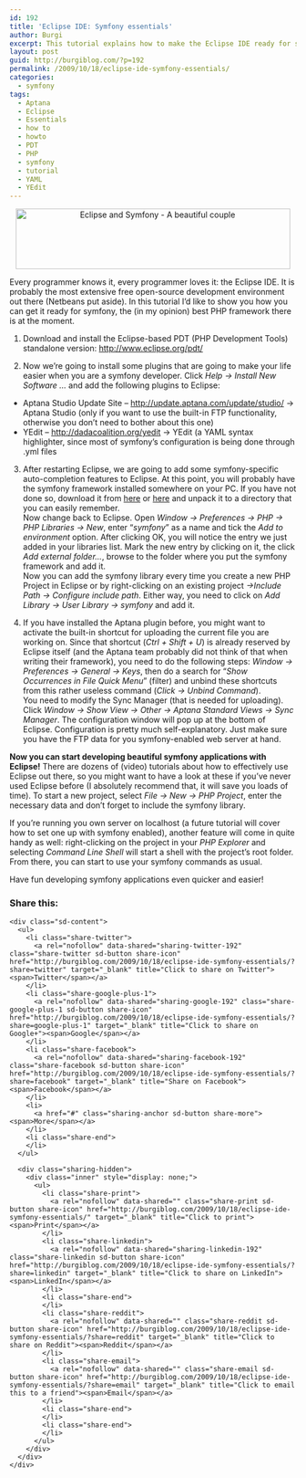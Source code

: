 ```yaml
---
id: 192
title: 'Eclipse IDE: Symfony essentials'
author: Burgi
excerpt: This tutorial explains how to make the Eclipse IDE ready for symfony (PHP framework).
layout: post
guid: http://burgiblog.com/?p=192
permalink: /2009/10/18/eclipse-ide-symfony-essentials/
categories:
  - symfony
tags:
  - Aptana
  - Eclipse
  - Essentials
  - how to
  - howto
  - PDT
  - PHP
  - symfony
  - tutorial
  - YAML
  - YEdit
---
```

<p class="wp-flattr-button">
  <a class="FlattrButton" style="display:none;" href="http://burgiblog.com/2009/10/18/eclipse-ide-symfony-essentials/" title=" Eclipse IDE: Symfony essentials" rev="flattr;uid:BurkhardR;language:en_GB;category:audio;tags:Aptana,Eclipse,Essentials,how to,howto,PDT,PHP,symfony,tutorial,YAML,YEdit,blog;button:compact;">Every programmer knows it, every programmer loves it: the Eclipse IDE. It is probably the most extensive free open-source development environment out there (Netbeans put aside). In this tutorial I&#8217;d...</a>
</p>

<p style="text-align: center;">
  <a href="http://burgiblog.com/wp-content/uploads/2009/10/eclipse_sf.png"><img class="size-full wp-image-196 aligncenter" title="Eclipse and Symfony" src="http://burgiblog.com/wp-content/uploads/2009/10/eclipse_sf.png" alt="Eclipse and Symfony - A beautiful couple" width="482" height="106" /></a>
</p>

Every programmer knows it, every programmer loves it: the Eclipse IDE. It is probably the most extensive free open-source development environment out there (Netbeans put aside). In this tutorial I&#8217;d like to show you how you can get it ready for symfony, the (in my opinion) best PHP framework there is at the moment.

1. Download and install the Eclipse-based PDT (PHP Development Tools) standalone version: <a href="http://www.eclipse.org/pdt/" target="_blank">http://www.eclipse.org/pdt/</a>

2. Now we&#8217;re going to install some plugins that are going to make your life easier when you are a symfony developer. Click *Help -> Install New Software &#8230;* and add the following plugins to Eclipse:

  * Aptana Studio Update Site &#8211; http://update.aptana.com/update/studio/ -> Aptana Studio (only if you want to use the built-in FTP functionality, otherwise you don&#8217;t need to bother about this one)
  * YEdit &#8211; http://dadacoalition.org/yedit -> YEdit (a YAML syntax highlighter, since most of symfony&#8217;s configuration is being done through .yml files

3. After restarting Eclipse, we are going to add some symfony-specific auto-completion features to Eclipse. At this point, you will probably have the symfony framework installed somewhere on your PC. If you have not done so, download it from <a title="symfony 1.2 zip" href="http://www.symfony-project.org/get/symfony-1.2.9.zip" target="_blank">here</a> or <a title="symfony 1.2 tgz" href="http://www.symfony-project.org/get/symfony-1.2.9.tgz" target="_blank">here</a> and unpack it to a directory that you can easily remember.  
Now change back to Eclipse. Open *Window -> Preferences -> PHP -> PHP Libraries -> New*, enter &#8220;*symfony*&#8221; as a name and tick the *Add to environment* option. After clicking OK, you will notice the entry we just added in your libraries list. Mark the new entry by clicking on it, the click *Add external folder&#8230;*, browse to the folder where you put the symfony framework and add it.  
Now you can add the symfony library every time you create a new PHP Project in Eclipse or by right-clicking on an existing project *->Include Path -> Configure include path*. Either way, you need to click on *Add Library -> User Library -> symfony* and add it.

4. If you have installed the Aptana plugin before, you might want to activate the built-in shortcut for uploading the current file you are working on. Since that shortcut (*Ctrl + Shift + U*) is already reserved by Eclipse itself (and the Aptana team probably did not think of that when writing their framework), you need to do the following steps: *Window -> Preferences -> General -> Keys*, then do a search for &#8220;*Show Occurrences in File Quick Menu*&#8221; (filter) and unbind these shortcuts from this rather useless command (*Click -> Unbind Command*).  
You need to modify the Sync Manager (that is needed for uploading). Click *Window -> Show View -> Other -> Aptana Standard Views -> Sync Manager*. The configuration window will pop up at the bottom of Eclipse. Configuration is pretty much self-explanatory. Just make sure you have the FTP data for you symfony-enabled web server at hand.

**Now you can start developing beautiful symfony applications with Eclipse!** There are dozens of (video) tutorials about how to effectively use Eclipse out there, so you might want to have a look at these if you&#8217;ve never used Eclipse before (I absolutely recommend that, it will save you loads of time). To start a new project, select *File -> New -> PHP Project*, enter the necessary data and don&#8217;t forget to include the symfony library.

If you&#8217;re running you own server on localhost (a future tutorial will cover how to set one up with symfony enabled), another feature will come in quite handy as well: right-clicking on the project in your *PHP Explorer* and selecting *Command Line Shell* will start a shell with the project&#8217;s root folder. From there, you can start to use your symfony commands as usual.

Have fun developing symfony applications even quicker and easier!

<div class="sharedaddy sd-sharing-enabled">
  <div class="robots-nocontent sd-block sd-social sd-social-icon-text sd-sharing">
    <h3 class="sd-title">
      Share this:
    </h3>
    
    <div class="sd-content">
      <ul>
        <li class="share-twitter">
          <a rel="nofollow" data-shared="sharing-twitter-192" class="share-twitter sd-button share-icon" href="http://burgiblog.com/2009/10/18/eclipse-ide-symfony-essentials/?share=twitter" target="_blank" title="Click to share on Twitter"><span>Twitter</span></a>
        </li>
        <li class="share-google-plus-1">
          <a rel="nofollow" data-shared="sharing-google-192" class="share-google-plus-1 sd-button share-icon" href="http://burgiblog.com/2009/10/18/eclipse-ide-symfony-essentials/?share=google-plus-1" target="_blank" title="Click to share on Google+"><span>Google</span></a>
        </li>
        <li class="share-facebook">
          <a rel="nofollow" data-shared="sharing-facebook-192" class="share-facebook sd-button share-icon" href="http://burgiblog.com/2009/10/18/eclipse-ide-symfony-essentials/?share=facebook" target="_blank" title="Share on Facebook"><span>Facebook</span></a>
        </li>
        <li>
          <a href="#" class="sharing-anchor sd-button share-more"><span>More</span></a>
        </li>
        <li class="share-end">
        </li>
      </ul>
      
      <div class="sharing-hidden">
        <div class="inner" style="display: none;">
          <ul>
            <li class="share-print">
              <a rel="nofollow" data-shared="" class="share-print sd-button share-icon" href="http://burgiblog.com/2009/10/18/eclipse-ide-symfony-essentials/" target="_blank" title="Click to print"><span>Print</span></a>
            </li>
            <li class="share-linkedin">
              <a rel="nofollow" data-shared="sharing-linkedin-192" class="share-linkedin sd-button share-icon" href="http://burgiblog.com/2009/10/18/eclipse-ide-symfony-essentials/?share=linkedin" target="_blank" title="Click to share on LinkedIn"><span>LinkedIn</span></a>
            </li>
            <li class="share-end">
            </li>
            <li class="share-reddit">
              <a rel="nofollow" data-shared="" class="share-reddit sd-button share-icon" href="http://burgiblog.com/2009/10/18/eclipse-ide-symfony-essentials/?share=reddit" target="_blank" title="Click to share on Reddit"><span>Reddit</span></a>
            </li>
            <li class="share-email">
              <a rel="nofollow" data-shared="" class="share-email sd-button share-icon" href="http://burgiblog.com/2009/10/18/eclipse-ide-symfony-essentials/?share=email" target="_blank" title="Click to email this to a friend"><span>Email</span></a>
            </li>
            <li class="share-end">
            </li>
            <li class="share-end">
            </li>
          </ul>
        </div>
      </div>
    </div>
  </div>
</div>
